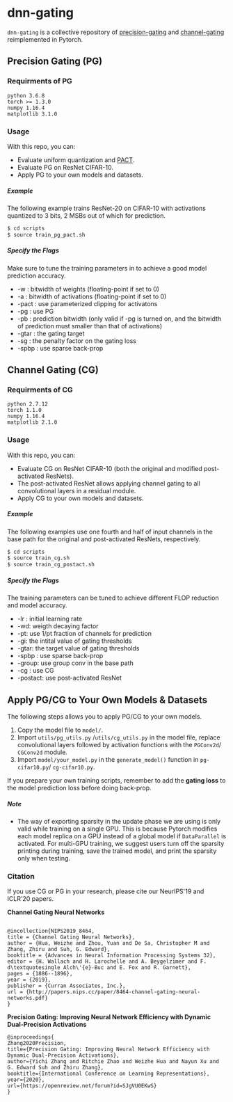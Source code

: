 # dnn-gating

```dnn-gating``` is a collective repository of [precision-gating](https://arxiv.org/abs/2002.07136) and [channel-gating](https://arxiv.org/abs/1805.12549) reimplemented in Pytorch.

## Precision Gating (PG)

### Requirments of PG

```
python 3.6.8
torch >= 1.3.0
numpy 1.16.4
matplotlib 3.1.0
```

### Usage

With this repo, you can:
  - Evaluate uniform quantization and [PACT](https://arxiv.org/abs/1805.06085).
  - Evaluate PG on ResNet CIFAR-10.
  - Apply PG to your own models and datasets.

##### Example
The following example trains ResNet-20 on CIFAR-10 with activations quantized to 3 bits, 2 MSBs out of which for prediction.

```sh
$ cd scripts
$ source train_pg_pact.sh
```

##### Specify the Flags

Make sure to tune the training parameters in to achieve a good model prediction accuracy.
  - -w : bitwidth of weights (floating-point if set to 0)
  - -a : bitwidth of activations (floating-point if set to 0)
  - -pact : use parameterized clipping for activatons
  - -pg : use PG
  - -pb : prediction bitwidth (only valid if -pg is turned on, and the bitwidth of prediction must smaller than that of activations)
  - -gtar : the gating target
  - -sg : the penalty factor on the gating loss
  - -spbp : use sparse back-prop

## Channel Gating (CG)

### Requirments of CG
```
python 2.7.12
torch 1.1.0
numpy 1.16.4
matplotlib 2.1.0
```
### Usage

With this repo, you can:
  - Evaluate CG on ResNet CIFAR-10 (both the original and modified post-activated ResNets).
  - The post-activated ResNet allows applying channel gating to all convolutional layers in a residual module.
  - Apply CG to your own models and datasets.

##### Example
The following examples use one fourth and half of input channels in the base path for the original and post-activated ResNets, respectively.

```sh
$ cd scripts
$ source train_cg.sh
$ source train_cg_postact.sh
```

##### Specify the Flags

The training parameters can be tuned to achieve different FLOP reduction and model accuracy.
  - -lr : initial learning rate
  - -wd: weigth decaying factor
  - -pt: use 1/pt fraction of channels for prediction
  - -gi: the intital value of gating thresholds
  - -gtar: the target value of gating thresholds
  - -spbp : use sparse back-prop
  - -group: use group conv in the base path
  - -cg : use CG
  - -postact: use post-activated ResNet

## Apply PG/CG to Your Own Models & Datasets

The following steps allows you to apply PG/CG to your own models.
  1. Copy the model file to ```model/```.
  2. Import ```utils/pg_utils.py``` /```utils/cg_utils.py``` in the model file, replace convolutional layers followed by activation functions with the ```PGConv2d```/ ```CGConv2d```  module.
  3. Import ```model/your_model.py``` in the ```generate_model()``` function in ```pg-cifar10.py```/ ```cg-cifar10.py```.

If you prepare your own training scripts, remember to add the **gating loss** to the model prediction loss before doing back-prop.

##### Note
  - The way of exporting sparsity in the update phase we are using is only valid while training on a single GPU. This is because Pytorch modifies each model replica on a GPU instead of a global model if ```DataParallel``` is activated. For multi-GPU training, we suggest users turn off the sparsity printing during training, save the trained model, and print the sparsity only when testing.



### Citation
If you use CG or PG in your research, please cite our NeurIPS'19 and ICLR'20 papers.

**Channel Gating Neural Networks**
```

@incollection{NIPS2019_8464,
title = {Channel Gating Neural Networks},
author = {Hua, Weizhe and Zhou, Yuan and De Sa, Christopher M and Zhang, Zhiru and Suh, G. Edward},
booktitle = {Advances in Neural Information Processing Systems 32},
editor = {H. Wallach and H. Larochelle and A. Beygelzimer and F. d\textquotesingle Alch\'{e}-Buc and E. Fox and R. Garnett},
pages = {1886--1896},
year = {2019},
publisher = {Curran Associates, Inc.},
url = {http://papers.nips.cc/paper/8464-channel-gating-neural-networks.pdf}
}
```
**Precision Gating: Improving Neural Network Efficiency with Dynamic Dual-Precision Activations**
```
@inproceedings{
Zhang2020Precision,
title={Precision Gating: Improving Neural Network Efficiency with Dynamic Dual-Precision Activations},
author={Yichi Zhang and Ritchie Zhao and Weizhe Hua and Nayun Xu and G. Edward Suh and Zhiru Zhang},
booktitle={International Conference on Learning Representations},
year={2020},
url={https://openreview.net/forum?id=SJgVU0EKwS}
}
```
